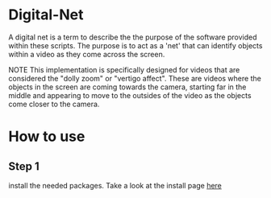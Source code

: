 # Digital-Net
A digital net is a term to describe the the purpose of the software provided within these scripts. The purpose is to act as a 'net' that can identify objects within a video as they come across the screen.

NOTE
This implementation is specifically designed for videos that are considered the "dolly zoom" or "vertigo affect". These are videos where the objects in the screen are coming towards the camera, starting far in the middle and appearing to move to the outsides of the video as the objects come closer to the camera.


# How to use

## Step 1
install the needed packages. Take a look at the install page [here](AlexHolly007.github.com/main/install)
